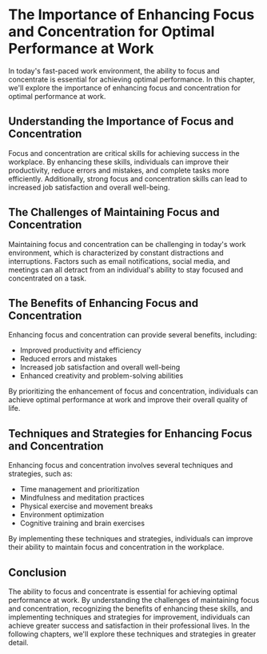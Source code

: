 The Importance of Enhancing Focus and Concentration for Optimal Performance at Work
============================================================================================================

In today's fast-paced work environment, the ability to focus and concentrate is essential for achieving optimal performance. In this chapter, we'll explore the importance of enhancing focus and concentration for optimal performance at work.

Understanding the Importance of Focus and Concentration
-------------------------------------------------------

Focus and concentration are critical skills for achieving success in the workplace. By enhancing these skills, individuals can improve their productivity, reduce errors and mistakes, and complete tasks more efficiently. Additionally, strong focus and concentration skills can lead to increased job satisfaction and overall well-being.

The Challenges of Maintaining Focus and Concentration
-----------------------------------------------------

Maintaining focus and concentration can be challenging in today's work environment, which is characterized by constant distractions and interruptions. Factors such as email notifications, social media, and meetings can all detract from an individual's ability to stay focused and concentrated on a task.

The Benefits of Enhancing Focus and Concentration
-------------------------------------------------

Enhancing focus and concentration can provide several benefits, including:

* Improved productivity and efficiency
* Reduced errors and mistakes
* Increased job satisfaction and overall well-being
* Enhanced creativity and problem-solving abilities

By prioritizing the enhancement of focus and concentration, individuals can achieve optimal performance at work and improve their overall quality of life.

Techniques and Strategies for Enhancing Focus and Concentration
---------------------------------------------------------------

Enhancing focus and concentration involves several techniques and strategies, such as:

* Time management and prioritization
* Mindfulness and meditation practices
* Physical exercise and movement breaks
* Environment optimization
* Cognitive training and brain exercises

By implementing these techniques and strategies, individuals can improve their ability to maintain focus and concentration in the workplace.

Conclusion
----------

The ability to focus and concentrate is essential for achieving optimal performance at work. By understanding the challenges of maintaining focus and concentration, recognizing the benefits of enhancing these skills, and implementing techniques and strategies for improvement, individuals can achieve greater success and satisfaction in their professional lives. In the following chapters, we'll explore these techniques and strategies in greater detail.
